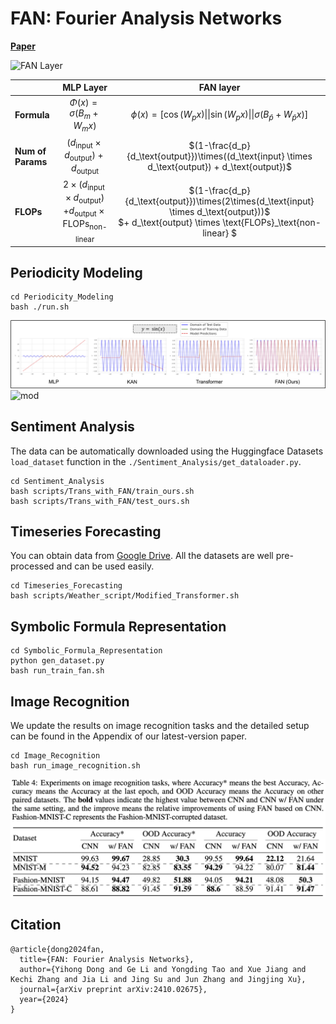 # FAN: Fourier Analysis Networks
[**Paper**](https://arxiv.org/abs/2410.02675)

<img src="./img/FANLayer.jpg" width="705" alt="FAN Layer">

|                           | MLP Layer                                                |  FAN layer                                                                 |
|---------------------------|:----------------------------------------------------------:|:------------------------------------------------------------------------:|
| **Formula**                | $\Phi(x) = \sigma(B_{m} + W_{m}x)$                       | $\phi(x) = [\cos(W_px)\|\| \sin(W_px)\|\| \sigma(B_{\bar{p}} + W_{\bar{p}}x)]$       |
| **Num of Params**          | $(d_\text{input} \times d_\text{output}) + d_\text{output}$ | $(1-\frac{d_p}{d_\text{output}})\times((d_\text{input} \times d_\text{output}) + d_\text{output})$ |
| **FLOPs**                  | $2\times(d_\text{input} \times d_\text{output})$<br> $+ d_\text{output} \times \text{FLOPs}_\text{non-linear}$ | $(1-\frac{d_p}{d_\text{output}})\times(2\times(d_\text{input} \times d_\text{output}))$ <br> $+ d_\text{output} \times \text{FLOPs}_\text{non-linear} $ |


## Periodicity Modeling
```shell
cd Periodicity_Modeling
bash ./run.sh
```
![sin](./img/sin.jpg)
![mod](./img/mod.jpg)


## Sentiment Analysis
The data can be automatically downloaded using the Huggingface Datasets `load_dataset` function in the `./Sentiment_Analysis/get_dataloader.py`. 

```shell
cd Sentiment_Analysis
bash scripts/Trans_with_FAN/train_ours.sh
bash scripts/Trans_with_FAN/test_ours.sh
```

## Timeseries Forecasting
You can obtain data from [Google Drive](https://drive.google.com/drive/folders/1v1uLx5zhGaNAOTIqHLHYMXtA-XFrKTxS?usp=sharing). All the datasets are well pre-processed and can be used easily.

```shell
cd Timeseries_Forecasting
bash scripts/Weather_script/Modified_Transformer.sh 
```

## Symbolic Formula Representation
```shell
cd Symbolic_Formula_Representation
python gen_dataset.py
bash run_train_fan.sh
```

## Image Recognition
We update the results on image recognition tasks and the detailed setup can be found in the Appendix of our latest-version paper.

```shell
cd Image_Recognition
bash run_image_recognition.sh
```

![Image recognition tasks](./img/IR.jpg)

## Citation
```
@article{dong2024fan,
  title={FAN: Fourier Analysis Networks},
  author={Yihong Dong and Ge Li and Yongding Tao and Xue Jiang and Kechi Zhang and Jia Li and Jing Su and Jun Zhang and Jingjing Xu},
  journal={arXiv preprint arXiv:2410.02675},
  year={2024}
}
```
